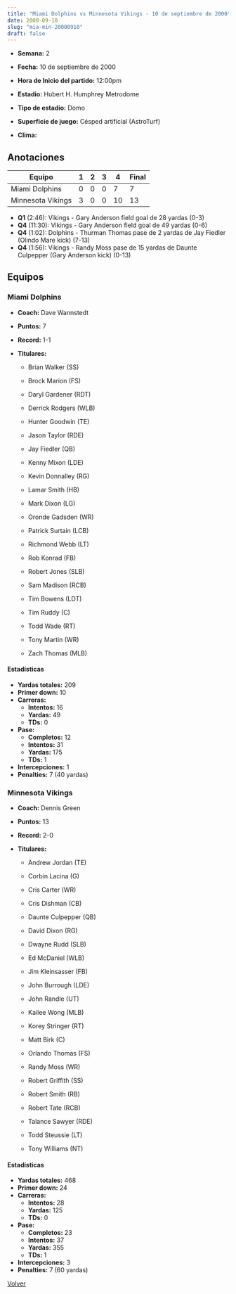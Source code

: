 ```yaml
---
title: "Miami Dolphins vs Minnesota Vikings - 10 de septiembre de 2000"
date: 2000-09-10
slug: "mia-min-20000910"
draft: false
---
```


* **Semana:** 2
* **Fecha:** 10 de septiembre de 2000

* **Hora de Inicio del partido:** 12:00pm
* **Estadio:** Hubert H. Humphrey Metrodome
* **Tipo de estadio:** Domo
* **Superficie de juego:** Césped artificial (AstroTurf)
* **Clima:** 





## Anotaciones
| Equipo | 1 | 2 | 3 | 4 | Final |
|--------|---|---|---|---|-------|
| Miami Dolphins  | 0 | 0 | 0 | 7  | 7 |
| Minnesota Vikings  | 3 | 0 | 0 | 10  | 13 |
* **Q1** (2:46): Vikings - Gary Anderson field goal de 28 yardas (0-3)
* **Q4** (11:30): Vikings - Gary Anderson field goal de 49 yardas (0-6)
* **Q4** (1:02): Dolphins - Thurman Thomas pase de 2 yardas de Jay Fiedler (Olindo Mare kick) (7-13)
* **Q4** (1:56): Vikings - Randy Moss pase de 15 yardas de Daunte Culpepper (Gary Anderson kick) (0-13)


## Equipos


### Miami Dolphins
* **Coach:** Dave Wannstedt
* **Puntos:** 7
* **Record:** 1-1
* **Titulares:** 

  * Brian Walker (SS) 

  * Brock Marion (FS) 

  * Daryl Gardener (RDT) 

  * Derrick Rodgers (WLB) 

  * Hunter Goodwin (TE) 

  * Jason Taylor (RDE) 

  * Jay Fiedler (QB) 

  * Kenny Mixon (LDE) 

  * Kevin Donnalley (RG) 

  * Lamar Smith (HB) 

  * Mark Dixon (LG) 

  * Oronde Gadsden (WR) 

  * Patrick Surtain (LCB) 

  * Richmond Webb (LT) 

  * Rob Konrad (FB) 

  * Robert Jones (SLB) 

  * Sam Madison (RCB) 

  * Tim Bowens (LDT) 

  * Tim Ruddy (C) 

  * Todd Wade (RT) 

  * Tony Martin (WR) 

  * Zach Thomas (MLB) 

#### Estadísticas
* **Yardas totales:** 209
* **Primer down:** 10
* **Carreras:**
  * **Intentos:** 16
  * **Yardas:** 49
  * **TDs:** 0
* **Pase:**
  * **Completos:** 12
  * **Intentos:** 31
  * **Yardas:** 175
  * **TDs:** 1
* **Intercepciones:** 1
* **Penalties:** 7 (40 yardas)

### Minnesota Vikings
* **Coach:** Dennis Green
* **Puntos:** 13
* **Record:** 2-0
* **Titulares:** 

  * Andrew Jordan (TE) 

  * Corbin Lacina (G) 

  * Cris Carter (WR) 

  * Cris Dishman (CB) 

  * Daunte Culpepper (QB) 

  * David Dixon (RG) 

  * Dwayne Rudd (SLB) 

  * Ed McDaniel (WLB) 

  * Jim Kleinsasser (FB) 

  * John Burrough (LDE) 

  * John Randle (UT) 

  * Kailee Wong (MLB) 

  * Korey Stringer (RT) 

  * Matt Birk (C) 

  * Orlando Thomas (FS) 

  * Randy Moss (WR) 

  * Robert Griffith (SS) 

  * Robert Smith (RB) 

  * Robert Tate (RCB) 

  * Talance Sawyer (RDE) 

  * Todd Steussie (LT) 

  * Tony Williams (NT) 

#### Estadísticas
* **Yardas totales:** 468
* **Primer down:** 24
* **Carreras:**
  * **Intentos:** 28
  * **Yardas:** 125
  * **TDs:** 0
* **Pase:**
  * **Completos:** 23
  * **Intentos:** 37
  * **Yardas:** 355
  * **TDs:** 1
* **Intercepciones:** 3
* **Penalties:** 7 (60 yardas)


[Volver](/historia/2000)
